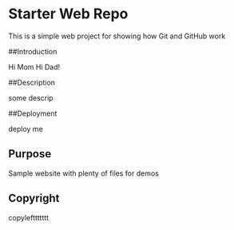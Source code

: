 # Starter Web Repo

This is a simple web project for showing how Git and GitHub work

##Introduction

Hi Mom Hi Dad!

##Description

some descrip

##Deployment

deploy me

## Purpose

Sample website with plenty of files for demos

## Copyright
copylefttttttt
